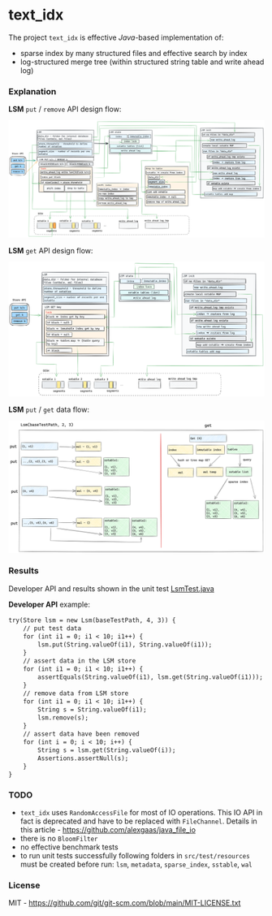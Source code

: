 # text_idx
The project `text_idx` is effective _Java_-based implementation of:
- sparse index by many structured files and effective search by index
- log-structured merge tree (within structured string table and write ahead log)

### Explanation

**LSM** `put` / `remove` API design flow:

<img src="./plots/LSM_put_kv.png" alt="">

**LSM** `get` API design flow:

<img src="./plots/LSM_get_kv.png" alt="">

**LSM** `put` / `get` data flow:

<img src="./plots/LSM_flow.png" alt="">

### Results
Developer API and results shown in the unit test 
[LsmTest.java](https://github.com/alexgaas/text_idx/blob/4b60ce1ee2f15a0b2d309917737d63314628a58e/src/test/java/lsm/LsmTest.java)

**Developer API** example:
```text
try(Store lsm = new Lsm(baseTestPath, 4, 3)) {
    // put test data
    for (int i1 = 0; i1 < 10; i1++) {
        lsm.put(String.valueOf(i1), String.valueOf(i1));
    }
    // assert data in the LSM store
    for (int i1 = 0; i1 < 10; i1++) {
        assertEquals(String.valueOf(i1), lsm.get(String.valueOf(i1)));
    }
    // remove data from LSM store
    for (int i1 = 0; i1 < 10; i1++) {
        String s = String.valueOf(i1);
        lsm.remove(s);
    }
    // assert data have been removed
    for (int i = 0; i < 10; i++) {
        String s = lsm.get(String.valueOf(i));
        Assertions.assertNull(s);
    }
}
```

### TODO
- `text_idx` uses `RandomAccessFile` for most of IO operations. This IO API in fact is
deprecated and have to be replaced with `FileChannel`. Details in this article -
  https://github.com/alexgaas/java_file_io
- there is no `BloomFilter`
- no effective benchmark tests
- to run unit tests successfully following folders in `src/test/resources` must be created before run:
`lsm`, `metadata`, `sparse_index`, `sstable`, `wal`

### License
MIT - https://github.com/git/git-scm.com/blob/main/MIT-LICENSE.txt